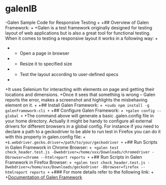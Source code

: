  # galenIB
-Galen Sample Code for Responsive Testing
+
+## Overview of Galen Framework:
+
+Galen is a test framework originally designed for testing layout of web applications but is also a great tool for functional    testing. When it comes to testing a responsive layout it works in a following way:
+
+    * Open a page in browser
+    * Resize it to specified size
+    * Test the layout according to user-defined specs
+
+It uses Selenium for interacting with elements on page and getting their locations and dimensions.
+Once it sees that something is wrong – Galen reports the error, makes a screenshot and highlights the misbehaving element on it.
+
+## Install Galen Framework:
+```
+sudo npm install -g galenframework-cli
+```
+## Configure Galen Framework:
+```
+galen config --global
+```
+The command above will generate a basic .galen.config file in your home directory. Actually it might be handy to configure all external drivers for different browsers in a global config. For instance if you need to declare a path to a geckodriver to be able to run test in Firefox you can do it with this property in galen.config file:
+```
+$.webdriver.gecko.driver=/path/to/your/geckodriver
+```
+## Run Scripts in Galen Framework in Chrome Browser:
+```
+galen test check_header.test.js -Dwebdriver=/home/xxx/Downloads/chromedriver -Dbrowser=chrome --htmlreport reports
+```
+## Run Scripts in Galen Framework in Firefox Browser:
+```
+galen test check_header.test.js -Dwebdriver=/home/xxx/Downloads/geckodriver -Dbrowser=firefox --htmlreport reports
+```
+### For more details refer to the following link:
+
+[Documentation of Galen Framework](http://galenframework.com/docs/all/)
